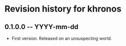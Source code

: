 # Revision history for khronos

## 0.1.0.0 -- YYYY-mm-dd

* First version. Released on an unsuspecting world.
